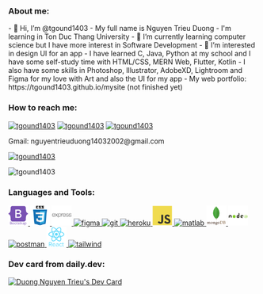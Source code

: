 <h3 align="left">About me:</h3>
- 👋 Hi, I’m @tgound1403
- My full name is Nguyen Trieu Duong
- I'm learning in Ton Duc Thang University
- 🌱 I’m currently learning computer science but I have more interest in Software Development
- 👀 I’m interested in design UI for an app
- I have learned C, Java, Python at my school and I have some self-study time with HTML/CSS, MERN Web, Flutter, Kotlin
- I also have some skills in Photoshop, Illustrator, AdobeXD, Lightroom and Figma for my love with Art and also the UI for my app
- My web portfolio: https://tgound1403.github.io/mysite (not finished yet)


<h3 align="left">How to reach me:</h3>
<p align="left">
<a href="https://dev.to/tgound1403" target="blank"><img align="center" src="https://raw.githubusercontent.com/rahuldkjain/github-profile-readme-generator/master/src/images/icons/Social/devto.svg" alt="tgound1403" height="30" width="40" /></a>
<a href="https://fb.com/trduongng1403" target="blank"><img align="center" src="https://raw.githubusercontent.com/rahuldkjain/github-profile-readme-generator/master/src/images/icons/Social/facebook.svg" alt="tgound1403" height="30" width="40" /></a>
  <a href="https://www.linkedin.com/in/trieu-duong-nguyen-685a99200" target="blank"><img align="center" src="https://raw.githubusercontent.com/rahuldkjain/github-profile-readme-generator/master/src/images/icons/Social/linkedin.svg" alt="tgound1403" height="30" width="40" /></a>
</p>
Gmail: nguyentrieuduong14032002@gmail.com

<p align="left"> <a href="https://github.com/ryo-ma/github-profile-trophy"><img src="https://github-profile-trophy.vercel.app/?username=tgound1403&column=-1&theme=algolia" alt="tgound1403" /></a> </p>

<p align="left"> <img src="https://komarev.com/ghpvc/?username=tgound1403&label=Profile%20views&color=0e75b6&style=flat" alt="tgound1403" /> </p>

<h3 align="left">Languages and Tools:</h3>
<p align="left"> <a href="https://getbootstrap.com" target="_blank" rel="noreferrer"> <img src="https://raw.githubusercontent.com/devicons/devicon/master/icons/bootstrap/bootstrap-plain-wordmark.svg" alt="bootstrap" width="40" height="40"/> </a> <a href="https://www.w3schools.com/css/" target="_blank" rel="noreferrer"> <img src="https://raw.githubusercontent.com/devicons/devicon/master/icons/css3/css3-original-wordmark.svg" alt="css3" width="40" height="40"/> </a> <a href="https://expressjs.com" target="_blank" rel="noreferrer"> <img src="https://raw.githubusercontent.com/devicons/devicon/master/icons/express/express-original-wordmark.svg" alt="express" width="40" height="40"/> </a> <a href="https://www.figma.com/" target="_blank" rel="noreferrer"> <img src="https://www.vectorlogo.zone/logos/figma/figma-icon.svg" alt="figma" width="40" height="40"/> </a> <a href="https://git-scm.com/" target="_blank" rel="noreferrer"> <img src="https://www.vectorlogo.zone/logos/git-scm/git-scm-icon.svg" alt="git" width="40" height="40"/> </a> <a href="https://heroku.com" target="_blank" rel="noreferrer"> <img src="https://www.vectorlogo.zone/logos/heroku/heroku-icon.svg" alt="heroku" width="40" height="40"/> </a> <a href="https://developer.mozilla.org/en-US/docs/Web/JavaScript" target="_blank" rel="noreferrer"> <img src="https://raw.githubusercontent.com/devicons/devicon/master/icons/javascript/javascript-original.svg" alt="javascript" width="40" height="40"/> </a> <a href="https://www.mathworks.com/" target="_blank" rel="noreferrer"> <img src="https://upload.wikimedia.org/wikipedia/commons/2/21/Matlab_Logo.png" alt="matlab" width="40" height="40"/> </a> <a href="https://www.mongodb.com/" target="_blank" rel="noreferrer"> <img src="https://raw.githubusercontent.com/devicons/devicon/master/icons/mongodb/mongodb-original-wordmark.svg" alt="mongodb" width="40" height="40"/> </a> <a href="https://nodejs.org" target="_blank" rel="noreferrer"> <img src="https://raw.githubusercontent.com/devicons/devicon/master/icons/nodejs/nodejs-original-wordmark.svg" alt="nodejs" width="40" height="40"/> </a> <a href="https://postman.com" target="_blank" rel="noreferrer"> <img src="https://www.vectorlogo.zone/logos/getpostman/getpostman-icon.svg" alt="postman" width="40" height="40"/> </a> <a href="https://reactjs.org/" target="_blank" rel="noreferrer"> <img src="https://raw.githubusercontent.com/devicons/devicon/master/icons/react/react-original-wordmark.svg" alt="react" width="40" height="40"/> </a> <a href="https://tailwindcss.com/" target="_blank" rel="noreferrer"> <img src="https://www.vectorlogo.zone/logos/tailwindcss/tailwindcss-icon.svg" alt="tailwind" width="40" height="40"/> </a> </p>

<h3 align="left">Dev card from daily.dev:</h3>
<a href="https://app.daily.dev/tgound"><img src="https://api.daily.dev/devcards/380184f8eb9d4e35a3763d9067d5022c.png?r=ik0" width="400" alt="Duong Nguyen Trieu's Dev Card"/></a>
